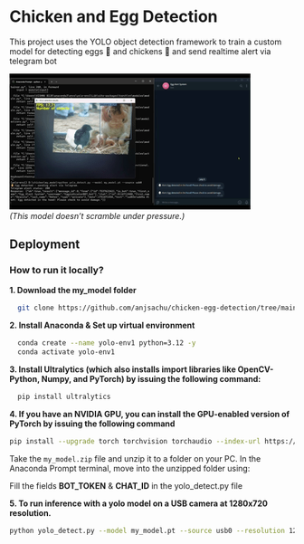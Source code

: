 # Chicken and Egg Detection

This project uses the YOLO object detection framework to train a custom model for detecting eggs 🥚 and chickens 🐔 and send realtime alert via telegram bot

![Preview](preview.gif)  
_(This model doesn’t scramble under pressure.)_

## Deployment

### How to run it locally?

**1. Download the my_model folder**

```bash
  git clone https://github.com/anjsachu/chicken-egg-detection/tree/main/my_model
```

**2. Install Anaconda & Set up virtual environment**

```bash
  conda create --name yolo-env1 python=3.12 -y
  conda activate yolo-env1
```

**3. Install Ultralytics (which also installs import libraries like OpenCV-Python, Numpy, and PyTorch) by issuing the following command:**

```bash
  pip install ultralytics
```

**4. If you have an NVIDIA GPU, you can install the GPU-enabled version of PyTorch by issuing the following command**

```bash
pip install --upgrade torch torchvision torchaudio --index-url https://download.pytorch.org/whl/cu124
```

Take the `my_model.zip` file and unzip it to a folder on your PC. In the Anaconda Prompt terminal, move into the unzipped folder using:

Fill the fields **BOT_TOKEN** &
**CHAT_ID** in the yolo_detect.py file

**5. To run inference with a yolo model on a USB camera at 1280x720 resolution.**

```bash
python yolo_detect.py --model my_model.pt --source usb0 --resolution 1280x720
```
